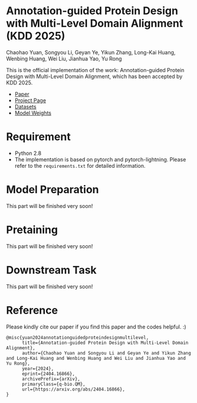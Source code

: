 # Annotation-guided Protein Design with Multi-Level Domain Alignment (KDD 2025)

Chaohao Yuan, Songyou Li, Geyan Ye, Yikun Zhang, Long-Kai Huang, Wenbing Huang, Wei Liu, Jianhua Yao, Yu Rong 

This is the official implementation of the work: Annotation-guided Protein Design with Multi-Level Domain Alignment, which has been accepted by KDD 2025.

- [Paper](https://arxiv.org/abs/2404.16866)
- [Project Page](https://ychaohao.github.io/PAAG/)
- [Datasets](https://huggingface.co/datasets/ychaohao/ProtAnnotation)
- [Model Weights](https://huggingface.co/ychaohao/PAAG)


# Requirement

- Python 2.8
- The implementation is based on pytorch and pytorch-lightning. Please refer to the `requirements.txt` for detailed information.

# Model Preparation

This part will be finished very soon!

# Pretaining

This part will be finished very soon!

# Downstream Task

This part will be finished very soon!

# Reference

Please kindly cite our paper if you find this paper and the codes helpful. :)

```
@misc{yuan2024annotationguidedproteindesignmultilevel,
      title={Annotation-guided Protein Design with Multi-Level Domain Alignment}, 
      author={Chaohao Yuan and Songyou Li and Geyan Ye and Yikun Zhang and Long-Kai Huang and Wenbing Huang and Wei Liu and Jianhua Yao and Yu Rong},
      year={2024},
      eprint={2404.16866},
      archivePrefix={arXiv},
      primaryClass={q-bio.QM},
      url={https://arxiv.org/abs/2404.16866}, 
}
```
